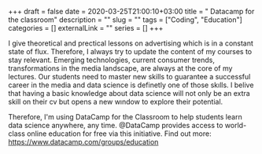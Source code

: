 +++ 
draft = false
date = 2020-03-25T21:00:10+03:00
title = " Datacamp for the classroom"
description = ""
slug = "" 
tags = ["Coding", "Education"]
categories = []
externalLink = ""
series = []
+++

I give theoretical and prectical lessons on advertising which is in a constant state of flux. Therefore, I always try to update the content of my courses to stay relevant. Emerging technologies, current consumer trends, transformations in the media landscape, are always at the core of my lectures. 
Our students need to master new skills to guarantee a successful career in the media and data science is definetly one of those skılls. I belive that having a basic knowledge about data science will not only be an extra skill on their cv but opens a new wındow to explore their potential. 

Therefore, I'm using DataCamp for the Classroom to help students learn data science anywhere, any time. @DataCamp provides access to world-class online education for free via this initiative. Find out more: https://www.datacamp.com/groups/education

